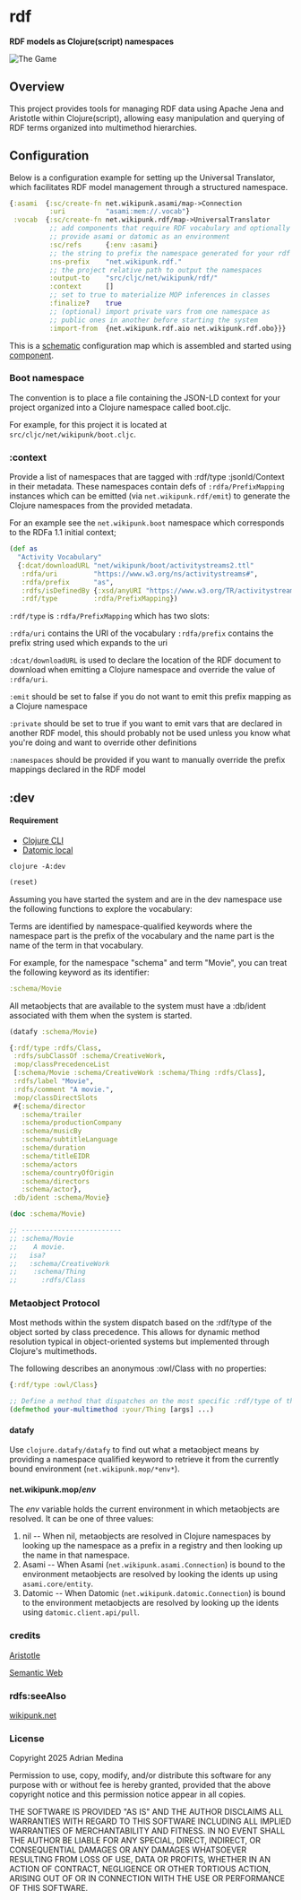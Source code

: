 # rdf
**RDF models as Clojure(script) namespaces**

![The Game](https://github.com/aamedina/rdf/assets/1291511/5f6f5455-6c4d-4871-ad92-9eddd017f2aa)

## Overview
This project provides tools for managing RDF data using Apache Jena and Aristotle within Clojure(script), allowing easy manipulation and querying of RDF terms organized into multimethod hierarchies.

## Configuration
Below is a configuration example for setting up the Universal Translator, which facilitates RDF model management through a structured namespace.

```clojure
{:asami  {:sc/create-fn net.wikipunk.asami/map->Connection
          :uri          "asami:mem://.vocab"}
 :vocab  {:sc/create-fn net.wikipunk.rdf/map->UniversalTranslator
          ;; add components that require RDF vocabulary and optionally
          ;; provide asami or datomic as an environment
          :sc/refs      {:env :asami}
          ;; the string to prefix the namespace generated for your rdf models
          :ns-prefix    "net.wikipunk.rdf."
          ;; the project relative path to output the namespaces
          :output-to    "src/cljc/net/wikipunk/rdf/"
          :context      []
          ;; set to true to materialize MOP inferences in classes
          :finalize?    true
          ;; (optional) import private vars from one namespace as
          ;; public ones in another before starting the system
          :import-from  {net.wikipunk.rdf.aio net.wikipunk.rdf.obo}}}
```

This is a [schematic](https://github.com/walmartlabs/schematic)
configuration map which is assembled and started using
[component](https://github.com/stuartsierra/component).

### Boot namespace
The convention is to place a file containing the JSON-LD context for
your project organized into a Clojure namespace called boot.cljc. 

For example, for this project it is located at
`src/cljc/net/wikipunk/boot.cljc`.

### :context

Provide a list of namespaces that are tagged with :rdf/type :jsonld/Context in
their metadata. These namespaces contain defs of `:rdfa/PrefixMapping` instances
which can be emitted (via `net.wikipunk.rdf/emit`) to 
generate the Clojure namespaces from the provided metadata.

For an example see the `net.wikipunk.boot` namespace which corresponds
to the RDFa 1.1 initial context;

``` clojure
(def as
  "Activity Vocabulary"
  {:dcat/downloadURL "net/wikipunk/boot/activitystreams2.ttl"
   :rdfa/uri         "https://www.w3.org/ns/activitystreams#",
   :rdfa/prefix      "as",
   :rdfs/isDefinedBy {:xsd/anyURI "https://www.w3.org/TR/activitystreams-vocabulary/"},
   :rdf/type         :rdfa/PrefixMapping})
```

`:rdf/type` is `:rdfa/PrefixMapping` which has two slots:

`:rdfa/uri` contains the URI of the vocabulary
`:rdfa/prefix` contains the prefix string used which expands to the
uri 

`:dcat/downloadURL` is used to declare the location of the RDF
document to download when emitting a Clojure namespace and override
the value of `:rdfa/uri`.

`:emit` should be set to false if you do not want to emit this prefix
mapping as a Clojure namespace

`:private` should be set to true if you want to emit vars that are
declared in another RDF model, this should probably not be used unless
you know what you're doing and want to override other definitions

`:namespaces` should be provided if you want to manually override the
prefix mappings declared in the RDF model

## :dev
#### Requirement
* [Clojure CLI](https://clojure.org/guides/install_clojure)
* [Datomic local](https://docs.datomic.com/cloud/datomic-local.html)

``` shell
clojure -A:dev
```

``` clojure
(reset)
```

Assuming you have started the system and are in the dev namespace use
the following functions to explore the vocabulary:

Terms are identified by namespace-qualified keywords where the
namespace part is the prefix of the vocabulary and the name part is
the name of the term in that vocabulary.

For example, for the namespace "schema" and term "Movie", you can
treat the following keyword as its identifier:

``` clojure
:schema/Movie
```

All metaobjects that are available to the system must have a :db/ident
associated with them when the system is started.

``` clojure
(datafy :schema/Movie)
```

``` clojure
{:rdf/type :rdfs/Class,
 :rdfs/subClassOf :schema/CreativeWork,
 :mop/classPrecedenceList
 [:schema/Movie :schema/CreativeWork :schema/Thing :rdfs/Class],
 :rdfs/label "Movie",
 :rdfs/comment "A movie.",
 :mop/classDirectSlots
 #{:schema/director
   :schema/trailer
   :schema/productionCompany
   :schema/musicBy
   :schema/subtitleLanguage
   :schema/duration
   :schema/titleEIDR
   :schema/actors
   :schema/countryOfOrigin
   :schema/directors
   :schema/actor},
 :db/ident :schema/Movie}
```

``` clojure
(doc :schema/Movie)
```

``` clojure
;; -------------------------
;; :schema/Movie
;;    A movie.
;;   isa?
;;   :schema/CreativeWork
;;    :schema/Thing
;;      :rdfs/Class
```

### Metaobject Protocol
Most methods within the system dispatch based on the :rdf/type of the
object sorted by class precedence. This allows for dynamic method
resolution typical in object-oriented systems but implemented through
Clojure's multimethods.

The following describes an anonymous :owl/Class with no properties:
``` clojure
{:rdf/type :owl/Class}

;; Define a method that dispatches on the most specific :rdf/type of the object
(defmethod your-multimethod :your/Thing [args] ...)
```

#### datafy
Use `clojure.datafy/datafy` to find out what a metaobject means by
providing a namespace qualified keyword to retrieve it from the
currently bound environment (`net.wikipunk.mop/*env*`).

#### net.wikipunk.mop/*env*

The *env* variable holds the current environment in which metaobjects
are resolved. It can be one of three values:

1. nil -- When nil, metaobjects are resolved in Clojure namespaces by
   looking up the namespace as a prefix in a registry and then looking
   up the name in that namespace.
2. Asami -- When Asami (`net.wikipunk.asami.Connection`) is bound
   to the environment metaobjects are resolved by looking the idents
   up using `asami.core/entity`.
3. Datomic -- When Datomic (`net.wikipunk.datomic.Connection`) is
   bound to the environment metaobjects are resolved by looking up the
   idents using `datomic.client.api/pull`.


### credits
[Aristotle](https://github.com/arachne-framework/aristotle)

[Semantic Web](https://www.w3.org/DesignIssues/)

### rdfs:seeAlso

[wikipunk.net](https://wikipunk.net/)

### License
Copyright 2025 Adrian Medina

Permission to use, copy, modify, and/or distribute this software for
any purpose with or without fee is hereby granted, provided that the
above copyright notice and this permission notice appear in all
copies.

THE SOFTWARE IS PROVIDED "AS IS" AND THE AUTHOR DISCLAIMS ALL
WARRANTIES WITH REGARD TO THIS SOFTWARE INCLUDING ALL IMPLIED
WARRANTIES OF MERCHANTABILITY AND FITNESS. IN NO EVENT SHALL THE
AUTHOR BE LIABLE FOR ANY SPECIAL, DIRECT, INDIRECT, OR CONSEQUENTIAL
DAMAGES OR ANY DAMAGES WHATSOEVER RESULTING FROM LOSS OF USE, DATA OR
PROFITS, WHETHER IN AN ACTION OF CONTRACT, NEGLIGENCE OR OTHER
TORTIOUS ACTION, ARISING OUT OF OR IN CONNECTION WITH THE USE OR
PERFORMANCE OF THIS SOFTWARE.
